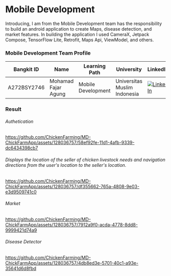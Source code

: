 # Mobile Development
Introducing, I am from the Mobile Development team has the responsibility to build an android application to create Maps, disease detection, and market features. In building the application I used CameraX, Jetpack Compose, TensorFlow Lite, Retrofit, Maps Api, ViewModel, and others.
<h3 ">Mobile Development Team Profile</h3>
	<p align="left">

Bangkit ID|Name|Learning Path|University|LinkedIn
|--|--|--|--|--
|A272BSY2746|Mohamad Fajar Agung|Mobile Development|Universitas Muslim Indonesia|[![LinkedIn](https://img.shields.io/badge/linkedin-%230077B5.svg?style=for-the-badge&logo=linkedin&logoColor=white)](https://www.linkedin.com/in/mohamadfajaragung/)|

<h3 ">Result</h3>
<h6 ">Authetication</h6>

https://github.com/ChickenFarming/MD-ChickFarmApp/assets/128036757/58ef92fe-11d1-4afb-9339-dc6434398cb7

<h6 ">Displays the location of the seller of chicken livestock needs and navigation directions from the user's location to the seller's location.</h6>

https://github.com/ChickenFarming/MD-ChickFarmApp/assets/128036757/df355662-765a-4808-9e03-e3d9509741c0

<h6 ">Market</h6>

https://github.com/ChickenFarming/MD-ChickFarmApp/assets/128036757/7912a9f0-acda-4778-8dd8-9999421d74a9

<h6 ">Disease Detector</h6>

https://github.com/ChickenFarming/MD-ChickFarmApp/assets/128036757/4db8ed3e-5701-40c1-a93e-35641d6d8fbd









  
  
